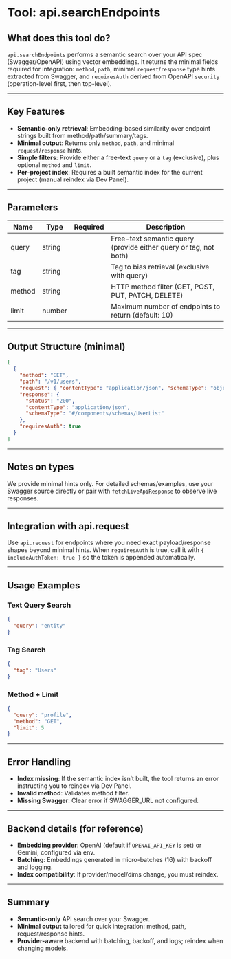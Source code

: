 ﻿# Tool: api.searchEndpoints

## What does this tool do?

`api.searchEndpoints` performs a semantic search over your API spec (Swagger/OpenAPI) using vector embeddings. It returns the minimal fields required for integration: `method`, `path`, minimal `request`/`response` type hints extracted from Swagger, and `requiresAuth` derived from OpenAPI `security` (operation-level first, then top-level).

---

## Key Features

- **Semantic-only retrieval**: Embedding-based similarity over endpoint strings built from method/path/summary/tags.
- **Minimal output**: Returns only `method`, `path`, and minimal `request`/`response` hints.
- **Simple filters**: Provide either a free-text `query` or a `tag` (exclusive), plus optional `method` and `limit`.
- **Per-project index**: Requires a built semantic index for the current project (manual reindex via Dev Panel).

---

## Parameters

| Name   | Type   | Required | Description                                                      |
| ------ | ------ | -------- | ---------------------------------------------------------------- |
| query  | string |          | Free-text semantic query (provide either query or tag, not both) |
| tag    | string |          | Tag to bias retrieval (exclusive with query)                     |
| method | string |          | HTTP method filter (GET, POST, PUT, PATCH, DELETE)               |
| limit  | number |          | Maximum number of endpoints to return (default: 10)              |

---

## Output Structure (minimal)

```json
[
  {
    "method": "GET",
    "path": "/v1/users",
    "request": { "contentType": "application/json", "schemaType": "object" },
    "response": {
      "status": "200",
      "contentType": "application/json",
      "schemaType": "#/components/schemas/UserList"
    },
    "requiresAuth": true
  }
]
```

---

## Notes on types

We provide minimal hints only. For detailed schemas/examples, use your Swagger source directly or pair with `fetchLiveApiResponse` to observe live responses.

---

## Integration with api.request

Use `api.request` for endpoints where you need exact payload/response shapes beyond minimal hints. When `requiresAuth` is true, call it with `{ includeAuthToken: true }` so the token is appended automatically.

---

## Usage Examples

### Text Query Search

```json
{
  "query": "entity"
}
```

### Tag Search

```json
{
  "tag": "Users"
}
```

### Method + Limit

```json
{
  "query": "profile",
  "method": "GET",
  "limit": 5
}
```

---

## Error Handling

- **Index missing**: If the semantic index isn’t built, the tool returns an error instructing you to reindex via Dev Panel.
- **Invalid method**: Validates method filter.
- **Missing Swagger**: Clear error if SWAGGER_URL not configured.

---

## Backend details (for reference)

- **Embedding provider**: OpenAI (default if `OPENAI_API_KEY` is set) or Gemini; configured via env.
- **Batching**: Embeddings generated in micro-batches (16) with backoff and logging.
- **Index compatibility**: If provider/model/dims change, you must reindex.

---

## Summary

- **Semantic-only** API search over your Swagger.
- **Minimal output** tailored for quick integration: method, path, request/response hints.
- **Provider-aware** backend with batching, backoff, and logs; reindex when changing models.
